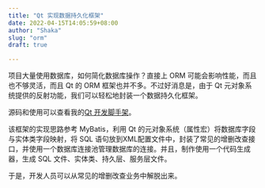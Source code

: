 ```yaml
---
title: "Qt 实现数据持久化框架"
date: 2022-04-15T14:05:59+08:00
author: "Shaka"
slug: "orm"
draft: true

---
```


项目大量使用数据库，如何简化数据库操作？直接上 ORM 可能会影响性能，而且也不够灵活，而且 Qt 的 ORM 框架也并不多。不过好消息是，由于 Qt 元对象系统提供的反射功能，我们可以轻松地封装一个数据持久化框架。

源码和使用可以查看我的[Qt 开发脚手架](https://github.com/lzxqaq/qframework)。

该框架的实现思路参考 MyBatis，利用 Qt 的元对象系统（属性宏）将数据库字段与实体类字段映射，将 SQL 语句放到XML配置文件中，封装了常见的增删改查接口，并使用一个数据库连接池管理数据库的连接。并且，制作使用一个代码生成器，生成 SQL 文件、实体类、持久层、服务层文件。

于是，开发人员可以从常见的增删改查业务中解脱出来。